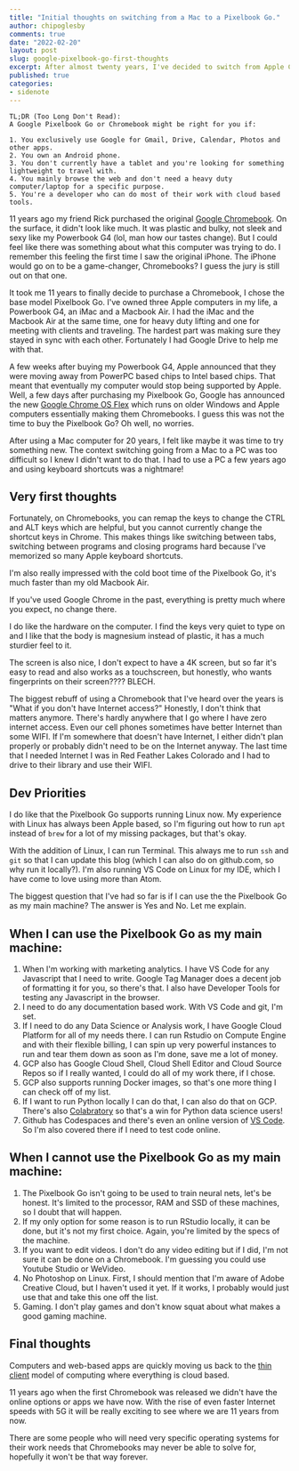 ```yaml
---
title: "Initial thoughts on switching from a Mac to a Pixelbook Go."
author: chipoglesby
comments: true
date: "2022-02-20"
layout: post
slug: google-pixelbook-go-first-thoughts
excerpt: After almost twenty years, I've decided to switch from Apple Computers a Google Pixelbook Go. Is it going to work for all of my needs?
published: true
categories:
- sidenote
---
```


```
TL;DR (Too Long Don't Read):
A Google Pixelbook Go or Chromebook might be right for you if:
 
1. You exclusively use Google for Gmail, Drive, Calendar, Photos and other apps.
2. You own an Android phone.
3. You don't currently have a tablet and you're looking for something lightweight to travel with.
4. You mainly browse the web and don't need a heavy duty computer/laptop for a specific purpose.
5. You're a developer who can do most of their work with cloud based tools.
```
 
11 years ago my friend Rick purchased the original
[Google Chromebook](https://en.wikipedia.org/wiki/Chromebook). On the surface,
it didn't look like much. It was plastic and bulky, not sleek and sexy like my
Powerbook G4 (lol, man how our tastes change). But I could feel like there
was something about what this computer was trying to do. I remember this feeling
the first time I saw the original iPhone. The iPhone would go on to be a
game-changer, Chromebooks? I guess the jury is still out on that one.
 
It took me 11 years to finally decide to purchase a Chromebook, I chose the base
model Pixelbook Go. I've owned three Apple computers in my life, a Powerbook G4,
an iMac and a Macbook Air. I had the iMac and the Macbook Air at the same time, one
for heavy duty lifting and one for meeting with clients and traveling. The hardest
part was making sure they stayed in sync with each other. Fortunately I had Google Drive
to help me with that.
 
A few weeks after buying my Powerbook G4, Apple announced that they were moving away
from PowerPC based chips to Intel based chips. That meant that eventually my computer
would stop being supported by Apple. Well, a few days after purchasing my Pixelbook Go,
Google has announced the new [Google Chrome OS Flex](https://chromeenterprise.google/os/chromeosflex/)
which runs on older Windows and Apple computers essentially making them Chromebooks.
I guess this was not the time to buy the Pixelbook Go? Oh well, no worries.
 
After using a Mac computer for 20 years, I felt like maybe it was time to try
something new. The context switching going from a Mac to a PC was too difficult
so I knew I didn't want to do that. I had to use a PC a few years ago and
using keyboard shortcuts was a nightmare!
 
## Very first thoughts
 
Fortunately, on Chromebooks, you can remap the keys to change the CTRL and ALT
keys which are helpful, but you cannot currently change the shortcut keys in
Chrome. This makes things like switching between tabs, switching between programs
and closing programs hard because I've memorized so many Apple keyboard shortcuts.
 
I'm also really impressed with the cold boot time of the Pixelbook Go, it's much
faster than my old Macbook Air.
 
If you've used Google Chrome in the past, everything is pretty much where you expect, no change there.
 
I do like the hardware on the computer. I find the keys very quiet to type on
and I like that the body is magnesium instead of plastic, it has a much
sturdier feel to it.
 
The screen is also nice, I don't expect to have a 4K screen, but so far it's
easy to read and also works as a touchscreen, but honestly, who wants fingerprints
on their screen???? BLECH.
 
The biggest rebuff of using a Chromebook that I've heard over the years is
"What if you don't have Internet access?" Honestly, I don't think that matters
anymore. There's hardly anywhere that I go where I have zero internet access.
Even our cell phones sometimes have better Internet than some WIFI. If I'm
somewhere that doesn't have Internet, I either didn't plan properly or probably
didn't need to be on the Internet anyway. The last time that I needed Internet
I was in Red Feather Lakes Colorado and I had to drive to their library and use
their WIFI.
 
## Dev Priorities
 
I do like that the Pixelbook Go supports running Linux now. My experience with
Linux has always been Apple based, so I'm figuring out how to run `apt` instead
of `brew` for a lot of my missing packages, but that's okay.
 
With the addition of Linux, I can run Terminal. This always me to run `ssh`
and `git` so that I can update this blog
(which I can also do on github.com, so why run it locally?). I'm also running
VS Code on Linux for my IDE, which I have come to love using more than Atom.
 
The biggest question that I've had so far is if I can use the the Pixelbook Go
as my main machine? The answer is Yes and No. Let me explain.
 
## When I can use the Pixelbook Go as my main machine:
 
1. When I'm working with marketing analytics. I have VS Code for any
Javascript that I need to write. Google Tag Manager does a decent job of
formatting it for you, so there's that. I also have Developer Tools for testing
any Javascript in the browser.
2. I need to do any documentation based work. With VS Code and git, I'm set.
3. If I need to do any Data Science or Analysis work, I have Google Cloud
Platform for all of my needs there. I can run Rstudio on Compute Engine and
with their flexible billing, I can spin up very powerful instances to run and
tear them down as soon as I'm done, save me a lot of money.
4. GCP also has Google Cloud Shell, Cloud Shell Editor and Cloud Source Repos
so if I really wanted, I could do all of my work there, if I chose.
5. GCP also supports running Docker images, so that's one more thing I can
check off of my list.
6. If I want to run Python locally I can do that, I can also do that on GCP.
There's also [Colabratory](https://colab.research.google.com/) so that's a win
for Python data science users!
7. Github has Codespaces and there's even an online version of [VS Code](https://vscode.dev/).
So I'm also covered there if I need to test code online.
 
## When I cannot use the Pixelbook Go as my main machine:
1. The Pixelbook Go isn't going to be used to train neural nets, let's be honest.
It's limited to the processor, RAM and SSD of these machines, so I doubt that will
happen.
3. If my only option for some reason is to run RStudio locally, it can be done,
but it's not my first choice. Again, you're limited by the specs of the machine.
4. If you want to edit videos. I don't do any video editing but if I did, I'm
not sure it can be done on a Chromebook. I'm guessing you could use Youtube Studio
or WeVideo.
5. No Photoshop on Linux. First, I should mention that I'm aware of Adobe Creative
Cloud, but I haven't used it yet. If it works, I probably would just use that and
take this one off the list.
6. Gaming. I don't play games and don't know squat about what makes a good gaming machine.
 
## Final thoughts
Computers and web-based apps are quickly moving us back to
the [thin client](https://en.wikipedia.org/wiki/Thin_client) model of computing
where everything is cloud based.
 
11 years ago when the first Chromebook was released we didn't have the
online options or apps we have now. With the rise of even faster Internet speeds with 5G
it will be really exciting to see where we are 11 years from now.
 
There are some people who will need very specific operating systems for their work needs that
Chromebooks may never be able to solve for, hopefully it won't be that way
forever.
